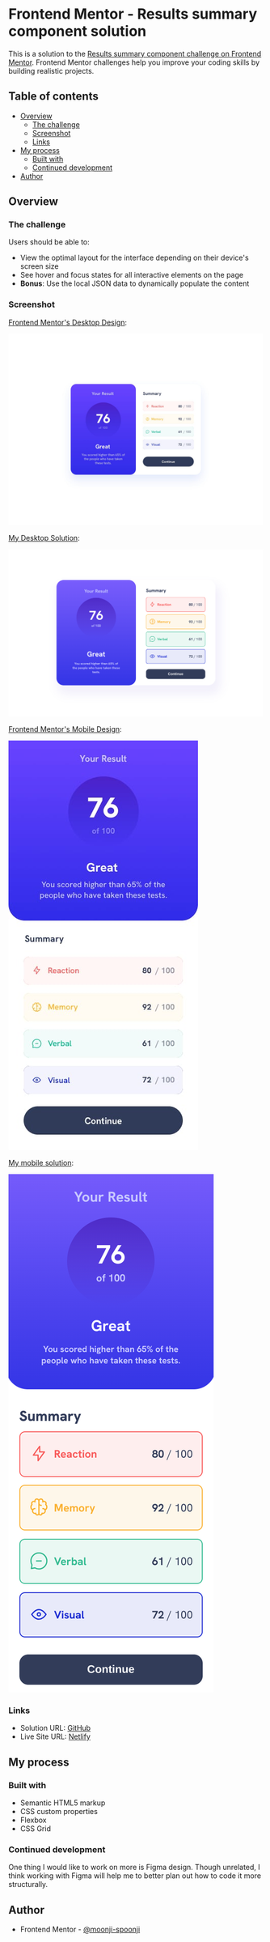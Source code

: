 # Frontend Mentor - Results summary component solution

This is a solution to the [Results summary component challenge on Frontend Mentor](https://www.frontendmentor.io/challenges/results-summary-component-CE_K6s0maV). Frontend Mentor challenges help you improve your coding skills by building realistic projects. 

## Table of contents

- [Overview](#overview)
  - [The challenge](#the-challenge)
  - [Screenshot](#screenshot)
  - [Links](#links)
- [My process](#my-process)
  - [Built with](#built-with)
  - [Continued development](#continued-development)
- [Author](#author)

## Overview

### The challenge

Users should be able to:

- View the optimal layout for the interface depending on their device's screen size
- See hover and focus states for all interactive elements on the page
- **Bonus**: Use the local JSON data to dynamically populate the content

### Screenshot
<ins>Frontend Mentor's Desktop Design</ins>:

![Frontend Mentor's Desktop Design](./design/desktop-design.jpg)

<ins>My Desktop Solution</ins>:

![My desktop solution](image.png)

<ins>Frontend Mentor's Mobile Design</ins>:

![Frontend Mentor Mobile Design](./design/mobile-design.jpg)

<ins>My mobile solution</ins>:

![My mobile solution](image-1.png)

### Links

- Solution URL: [GitHub](https://github.com/moonji-spoonji/Results-Summary-Component)
- Live Site URL: [Netlify](https://results-summary-profile-moonji.netlify.app/)

## My process

### Built with

- Semantic HTML5 markup
- CSS custom properties
- Flexbox
- CSS Grid

### Continued development

One thing I would like to work on more is Figma design. Though unrelated, I think working with Figma will help me to better plan out how to code it more structurally. 

## Author

- Frontend Mentor - [@moonji-spoonji](https://www.frontendmentor.io/profile/moonji-spoonji)

